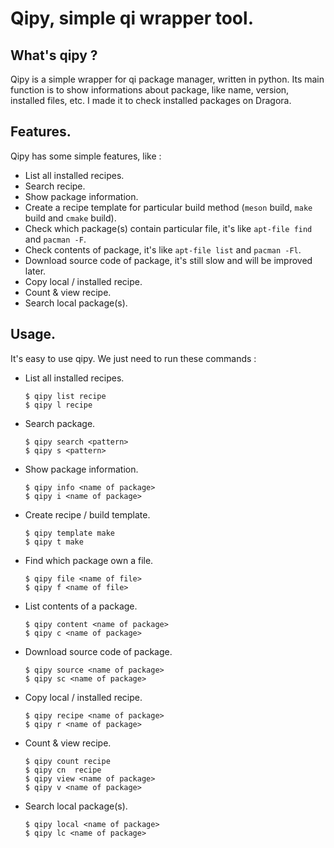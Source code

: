 # Qipy, simple qi wrapper tool.

## What's qipy ?

Qipy is a simple wrapper for qi package manager, written in python. Its main function is to show informations about package, 
like name, version, installed files, etc. I made it to check installed packages on Dragora.

## Features.

Qipy has some simple features, like :
- List all installed recipes.
- Search recipe.
- Show package information.
- Create a recipe template for particular build method (`meson` build, `make` build and `cmake` build).
- Check which package(s) contain particular file, it's like `apt-file find` and `pacman -F`.
- Check contents of package, it's like `apt-file list` and `pacman -Fl`.
- Download source code of package, it's still slow and will be improved later.
- Copy local / installed recipe.
- Count & view recipe.
- Search local package(s).

## Usage.

It's easy to use qipy. We just need to run these commands :


- List all installed recipes.

	```
	$ qipy list recipe
	$ qipy l recipe
	```

- Search package.

	```
	$ qipy search <pattern>
	$ qipy s <pattern>
	```

- Show package information.

	```
	$ qipy info <name of package>
	$ qipy i <name of package>
	```

- Create recipe / build template.

	```
	$ qipy template make
	$ qipy t make
	```

- Find which package own a file.

	```
	$ qipy file <name of file>
	$ qipy f <name of file>
	```

- List contents of a package.

	```
	$ qipy content <name of package>
	$ qipy c <name of package>
	```

- Download source code of package.

	```
	$ qipy source <name of package>
	$ qipy sc <name of package>
	```

- Copy local / installed recipe.

	```
	$ qipy recipe <name of package>
	$ qipy r <name of package>
	```

- Count & view recipe.

	```
	$ qipy count recipe 
	$ qipy cn  recipe
	$ qipy view <name of package>
	$ qipy v <name of package>
	```

- Search local package(s).

	```
	$ qipy local <name of package>
	$ qipy lc <name of package>
	```
